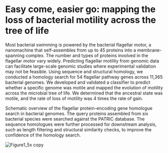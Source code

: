 # Easy come, easier go: mapping the loss of bacterial motility across the tree of life

Most bacterial swimming is powered by the bacterial flagellar motor, a nanomachine that self-assembles from up to 45 proteins into a membrane-spanning complex. The number and types of proteins involved in the flagellar motor vary widely. Predicting flagellar motility from genomic data can facilitate large-scale genomic studies where experimental validation may not be feasible. Using sequence and structural homology, we conducted a homology search for 54 flagellar pathway genes across 11,365 bacterial genomes. We developed and validated a classifier to predict whether a specific genome was motile and mapped the evolution of motility across the microbial tree of life. We determined that the ancestral state was motile, and the rate of loss of motility was 4 times the rate of gain.

Schematic overview of the flagellar protein-encoding gene homologue search in bacterial genomes. The query proteins assembled from six bacterial species were searched against the PATRIC database. The sequence homologues were further processed for downstream analysis, such as length filtering and structural similarity checks, to improve the confidence of the homology search. 

![Figure1_5x copy](https://github.com/user-attachments/assets/49edf13b-ce4b-4006-afd9-299d1d95378b)

